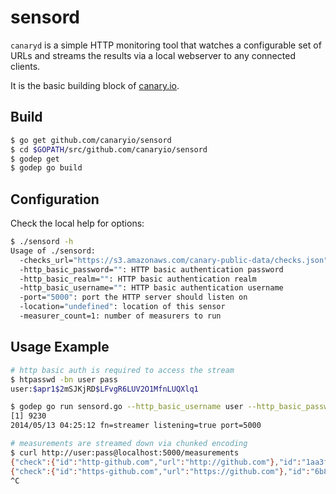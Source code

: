 sensord
=========

`canaryd` is a simple HTTP monitoring tool that watches a configurable set of URLs and streams the results via a local webserver to any connected clients.

It is the basic building block of [canary.io](http://canary.io).

## Build

```sh
$ go get github.com/canaryio/sensord
$ cd $GOPATH/src/github.com/canaryio/sensord
$ godep get
$ godep go build
```

## Configuration

Check the local help for options:

```sh
$ ./sensord -h
Usage of ./sensord:
  -checks_url="https://s3.amazonaws.com/canary-public-data/checks.json": URL for check data
  -http_basic_password="": HTTP basic authentication password
  -http_basic_realm="": HTTP basic authentication realm
  -http_basic_username="": HTTP basic authentication username
  -port="5000": port the HTTP server should listen on
  -location="undefined": location of this sensor
  -measurer_count=1: number of measurers to run
```

## Usage Example

```sh
# http basic auth is required to access the stream
$ htpasswd -bn user pass
user:$apr1$2mSJKjRD$LFvgR6LUV2O1MfnLUQXlq1

$ godep go run sensord.go --http_basic_username user --http_basic_password '$apr1$2mSJKjRD$LFvgR6LUV2O1MfnLUQXlq1' &
[1] 9230
2014/05/13 04:25:12 fn=streamer listening=true port=5000

# measurements are streamed down via chunked encoding
$ curl http://user:pass@localhost:5000/measurements
{"check":{"id":"http-github.com","url":"http://github.com"},"id":"1aa3f596-0f18-4d2d-4dd8-3dd4448db5df","location":"undefined","t":1399955112,"exit_status":0,"connect_time":0.027653,"starttransfer_time":0.034589,"local_ip":"107.170.77.99","primary_ip":"192.30.252.129","total_time":0.03462,"http_status":301,"namelookup_time":0.020706}
{"check":{"id":"https-github.com","url":"https://github.com"},"id":"6b8d27d0-71e7-4345-745d-d5721b41d6e3","location":"undefined","t":1399955130,"exit_status":0,"connect_time":0.027542,"starttransfer_time":0.061631,"local_ip":"107.170.77.99","primary_ip":"192.30.252.130","total_time":0.068541,"http_status":200,"namelookup_time":0.020702,"size_download":15390}
^C
```
